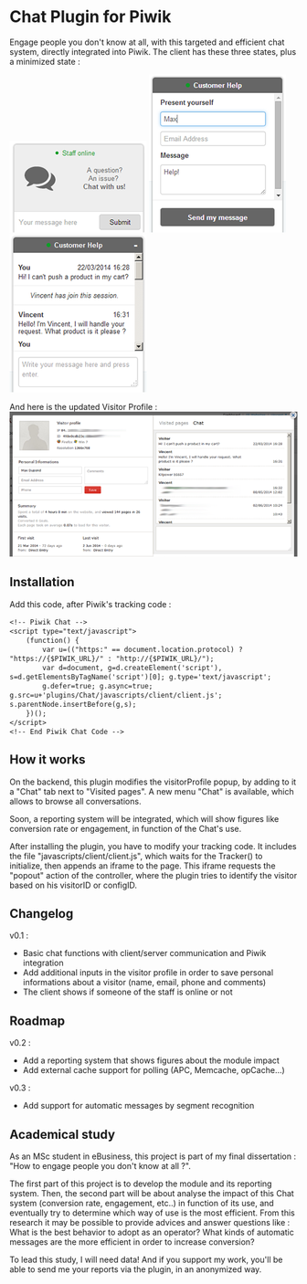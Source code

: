 # Chat Plugin for Piwik
Engage people you don't know at all, with this targeted and efficient chat system, directly integrated into Piwik.
The client has these three states, plus a minimized state :

![Chat Client](/screenshots/ClientState2.png?raw=true "Chat Client State 2")
![Chat Client](/screenshots/ClientState3.png?raw=true "Chat Client State 3")
![Chat Client](/screenshots/ClientState4.png?raw=true "Chat Client State 4")

And here is the updated Visitor Profile :
![Backend](/screenshots/BackendVisitorProfile.png?raw=true "Visitor Profile in Backend")

## Installation
Add this code, after Piwik's tracking code :

    <!-- Piwik Chat -->
    <script type="text/javascript">
        (function() {
            var u=(("https:" == document.location.protocol) ? "https://{$PIWIK_URL}/" : "http://{$PIWIK_URL}/");
            var d=document, g=d.createElement('script'), s=d.getElementsByTagName('script')[0]; g.type='text/javascript';
            g.defer=true; g.async=true; g.src=u+'plugins/Chat/javascripts/client/client.js'; s.parentNode.insertBefore(g,s);
        })();
    </script>
    <!-- End Piwik Chat Code -->

## How it works
On the backend, this plugin modifies the visitorProfile popup, by adding to it a "Chat" tab next to "Visited pages". A new menu "Chat" is available, which allows to browse all conversations.

Soon, a reporting system will be integrated, which will show figures like conversion rate or engagement, in function of the Chat's use.

After installing the plugin, you have to modify your tracking code. It includes the file "javascripts/client/client.js", which waits for the Tracker() to initialize, then appends an iframe to the page. This iframe requests the "popout" action of the controller, where the plugin tries to identify the visitor based on his visitorID or configID.

## Changelog
v0.1 :

+   Basic chat functions with client/server communication and Piwik integration
+   Add additional inputs in the visitor profile in order to save personal informations about a visitor (name, email, phone and comments)
+   The client shows if someone of the staff is online or not

## Roadmap
v0.2 :

*   Add a reporting system that shows figures about the module impact
*   Add external cache support for polling (APC, Memcache, opCache...)

v0.3 :

*   Add support for automatic messages by segment recognition

## Academical study
As an MSc student in eBusiness, this project is part of my final dissertation : "How to engage people you don't know at all ?".

The first part of this project is to develop the module and its reporting system. Then, the second part will be about analyse the impact of this Chat system (conversion rate, engagement, etc..) in function of its use, and eventually try to determine which way of use is the most efficient. From this research it may be possible to provide advices and answer questions like : What is the best behavior to adopt as an operator? What kinds of automatic messages are the more efficient in order to increase conversion?

To lead this study, I will need data! And if you support my work, you'll be able to send me your reports via the plugin, in an anonymized way.